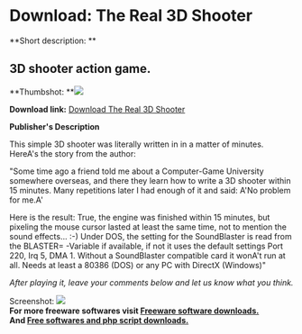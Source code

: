 # Download: The Real 3D Shooter

**Short description: **

## 3D shooter action game.

  
**Thumbshot: **![](http://www.freewarefiles.com/screenshot/3dshoot_md.gif)   
  
**Download link:** [Download The Real 3D Shooter](http://freesoftwares.boysofts.com/The-Real-D-Shooter_program_1280.html)  
  

**Publisher's Description**  
  

This simple 3D shooter was literally written in in a matter of minutes.
HereA's the story from the author:

"Some time ago a friend told me about a Computer-Game University somewhere
overseas, and there they learn how to write a 3D shooter within 15 minutes.
Many repetitions later I had enough of it and said: A'No problem for me.A'

Here is the result: True, the engine was finished within 15 minutes, but
pixeling the mouse cursor lasted at least the same time, not to mention the
sound effects... :-) Under DOS, the setting for the SoundBlaster is read from
the BLASTER= -Variable if available, if not it uses the default settings Port
220, Irq 5, DMA 1. Without a SoundBlaster compatible card it wonA't run at
all. Needs at least a 80386 (DOS) or any PC with DirectX (Windows)"

_After playing it, leave your comments below and let us know what you think._

  
  
Screenshot: ![](http://www.freewarefiles.com/screenshot/3dshoot.gif)  
**For more freeware softwares visit [Freeware software downloads.](http://freesoftwares.boysofts.com/)**   
**And [Free softwares and php script downloads.](http://www.boysofts.com/)**

